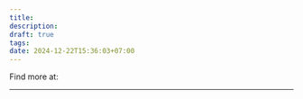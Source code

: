 ```yaml
---
title: 
description: 
draft: true
tags: 
date: 2024-12-22T15:36:03+07:00
---
```

Find more at:

---
